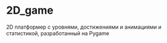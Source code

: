 # 2D_game
2D платформер с уровнями, достижениями и анимациями и статистикой, разработанный на Pygame
